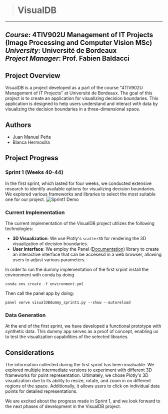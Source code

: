 > # VisualDB
---
*Course*: 4TIV902U Management of IT Projects (Image Processing and Computer Vision MSc)  
*University*: Université de Bordeaux  
*Project Manager*: Prof. Fabien Baldacci
---

## Project Overview

VisualDB is a project developed as a part of the course "4TIV902U Management of IT Projects" at Université de Bordeaux. The goal of this project is to create an application for visualizing decision boundaries. This application is designed to help users understand and interact with data by visualizing the decision boundaries in a three-dimensional space.

## Authors

- Juan Manuel Peña
- Blanca Hermosilla

## Project Progress

### Sprint 1 (Weeks 40-44)

In the first sprint, which lasted for four weeks, we conducted extensive research to identify available options for visualizing decision boundaries. We explored various frameworks and libraries to select the most suitable one for our project.
![Sprint1 Demo](https://jm-pt.eu/wp-content/uploads/2023/11/sprint1demo.gif)

### Current Implementation

The current implementation of the VisualDB project utilizes the following technologies:

- **3D Visualization**: We use Plotly's `scatter3D` for rendering the 3D visualization of decision boundaries.
- **User Interface**: We employ the Panel ([Documentation](https://panel.holoviz.org/getting_started/build_app.html)) library to create an interactive interface that can be accesesd in a web browser, allowing users to adjust various parameters.

In order to run the dummy implementation of the first srpint install the environment with conda by doing 

```
conda env create -f environment.yml
```

Then call the panel app by doing:

```
panel serve visualDBdummy_sprint1.py --show --autoreload

```

### Data Generation

At the end of the first sprint, we have developed a functional prototype with synthetic data. This dummy app serves as a proof of concept, enabling us to test the visualization capabilities of the selected libraries.

## Considerations

The information collected during the first sprint has been invaluable. We explored multiple intermediate versions to experiment with different 3D frameworks for point representation. Ultimately, we chose Plotly's 3D visualization due to its ability to resize, rotate, and zoom in on different regions of the space. Additionally, it allows users to click on individual data points for detailed representations.

We are excited about the progress made in Sprint 1, and we look forward to the next phases of development in the VisualDB project.
